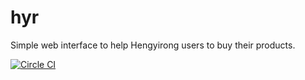 hyr
===

Simple web interface to help Hengyirong users to buy their products.

[![Circle CI](https://circleci.com/gh/caiguanhao/hyr.svg?style=svg)](https://circleci.com/gh/caiguanhao/hyr)
